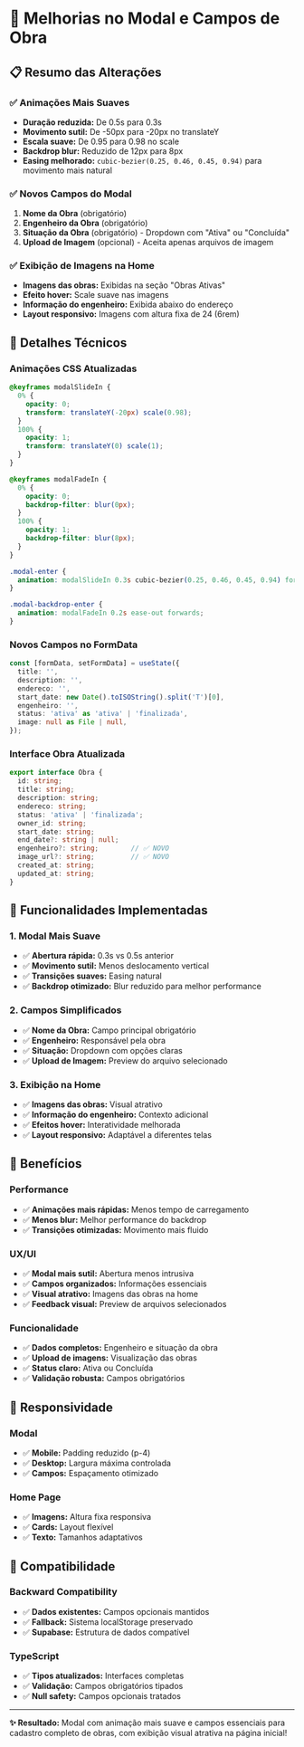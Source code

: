 # 🎨 Melhorias no Modal e Campos de Obra

## 📋 Resumo das Alterações

### ✅ **Animações Mais Suaves**
- **Duração reduzida:** De 0.5s para 0.3s
- **Movimento sutil:** De -50px para -20px no translateY
- **Escala suave:** De 0.95 para 0.98 no scale
- **Backdrop blur:** Reduzido de 12px para 8px
- **Easing melhorado:** `cubic-bezier(0.25, 0.46, 0.45, 0.94)` para movimento mais natural

### ✅ **Novos Campos do Modal**
1. **Nome da Obra** (obrigatório)
2. **Engenheiro da Obra** (obrigatório)
3. **Situação da Obra** (obrigatório) - Dropdown com "Ativa" ou "Concluída"
4. **Upload de Imagem** (opcional) - Aceita apenas arquivos de imagem

### ✅ **Exibição de Imagens na Home**
- **Imagens das obras:** Exibidas na seção "Obras Ativas"
- **Efeito hover:** Scale suave nas imagens
- **Informação do engenheiro:** Exibida abaixo do endereço
- **Layout responsivo:** Imagens com altura fixa de 24 (6rem)

## 🔧 Detalhes Técnicos

### **Animações CSS Atualizadas**
```css
@keyframes modalSlideIn {
  0% {
    opacity: 0;
    transform: translateY(-20px) scale(0.98);
  }
  100% {
    opacity: 1;
    transform: translateY(0) scale(1);
  }
}

@keyframes modalFadeIn {
  0% {
    opacity: 0;
    backdrop-filter: blur(0px);
  }
  100% {
    opacity: 1;
    backdrop-filter: blur(8px);
  }
}

.modal-enter {
  animation: modalSlideIn 0.3s cubic-bezier(0.25, 0.46, 0.45, 0.94) forwards;
}

.modal-backdrop-enter {
  animation: modalFadeIn 0.2s ease-out forwards;
}
```

### **Novos Campos no FormData**
```typescript
const [formData, setFormData] = useState({
  title: '',
  description: '',
  endereco: '',
  start_date: new Date().toISOString().split('T')[0],
  engenheiro: '',
  status: 'ativa' as 'ativa' | 'finalizada',
  image: null as File | null,
});
```

### **Interface Obra Atualizada**
```typescript
export interface Obra {
  id: string;
  title: string;
  description: string;
  endereco: string;
  status: 'ativa' | 'finalizada';
  owner_id: string;
  start_date: string;
  end_date?: string | null;
  engenheiro?: string;        // ✅ NOVO
  image_url?: string;         // ✅ NOVO
  created_at: string;
  updated_at: string;
}
```

## 🎯 Funcionalidades Implementadas

### **1. Modal Mais Suave**
- ✅ **Abertura rápida:** 0.3s vs 0.5s anterior
- ✅ **Movimento sutil:** Menos deslocamento vertical
- ✅ **Transições suaves:** Easing natural
- ✅ **Backdrop otimizado:** Blur reduzido para melhor performance

### **2. Campos Simplificados**
- ✅ **Nome da Obra:** Campo principal obrigatório
- ✅ **Engenheiro:** Responsável pela obra
- ✅ **Situação:** Dropdown com opções claras
- ✅ **Upload de Imagem:** Preview do arquivo selecionado

### **3. Exibição na Home**
- ✅ **Imagens das obras:** Visual atrativo
- ✅ **Informação do engenheiro:** Contexto adicional
- ✅ **Efeitos hover:** Interatividade melhorada
- ✅ **Layout responsivo:** Adaptável a diferentes telas

## 🚀 Benefícios

### **Performance**
- ✅ **Animações mais rápidas:** Menos tempo de carregamento
- ✅ **Menos blur:** Melhor performance do backdrop
- ✅ **Transições otimizadas:** Movimento mais fluido

### **UX/UI**
- ✅ **Modal mais sutil:** Abertura menos intrusiva
- ✅ **Campos organizados:** Informações essenciais
- ✅ **Visual atrativo:** Imagens das obras na home
- ✅ **Feedback visual:** Preview de arquivos selecionados

### **Funcionalidade**
- ✅ **Dados completos:** Engenheiro e situação da obra
- ✅ **Upload de imagens:** Visualização das obras
- ✅ **Status claro:** Ativa ou Concluída
- ✅ **Validação robusta:** Campos obrigatórios

## 📱 Responsividade

### **Modal**
- ✅ **Mobile:** Padding reduzido (p-4)
- ✅ **Desktop:** Largura máxima controlada
- ✅ **Campos:** Espaçamento otimizado

### **Home Page**
- ✅ **Imagens:** Altura fixa responsiva
- ✅ **Cards:** Layout flexível
- ✅ **Texto:** Tamanhos adaptativos

## 🔄 Compatibilidade

### **Backward Compatibility**
- ✅ **Dados existentes:** Campos opcionais mantidos
- ✅ **Fallback:** Sistema localStorage preservado
- ✅ **Supabase:** Estrutura de dados compatível

### **TypeScript**
- ✅ **Tipos atualizados:** Interfaces completas
- ✅ **Validação:** Campos obrigatórios tipados
- ✅ **Null safety:** Campos opcionais tratados

---

**✨ Resultado:** Modal com animação mais suave e campos essenciais para cadastro completo de obras, com exibição visual atrativa na página inicial!

